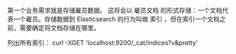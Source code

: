 
第一个业务需求就是存储雇员数据。 这将会以 雇员文档 的形式存储：一个文档代表一个雇员。存储数据到 Elasticsearch 的行为叫做 索引 ，但在索引一个文档之前，需要确定将文档存储在哪里。

列出所有索引：
curl -XGET 'localhost:9200/_cat/indices?v&pretty'